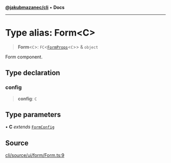 [**@jakubmazanec/cli**](../README.md) • **Docs**

---

# Type alias: Form\<C\>

> **Form**\<`C`\>: `FC`\<[`FormProps`](FormProps.md)\<`C`\>\> & `object`

Form component.

## Type declaration

### config

> **config**: `C`

## Type parameters

• **C** _extends_ [`FormConfig`](FormConfig.md)

## Source

[cli/source/ui/form/Form.ts:9](https://github.com/jakubmazanec/js-tools/blob/0a7ca643260718f11723fa4df4f144d2d5a8a885/packages/cli/source/ui/form/Form.ts#L9)

